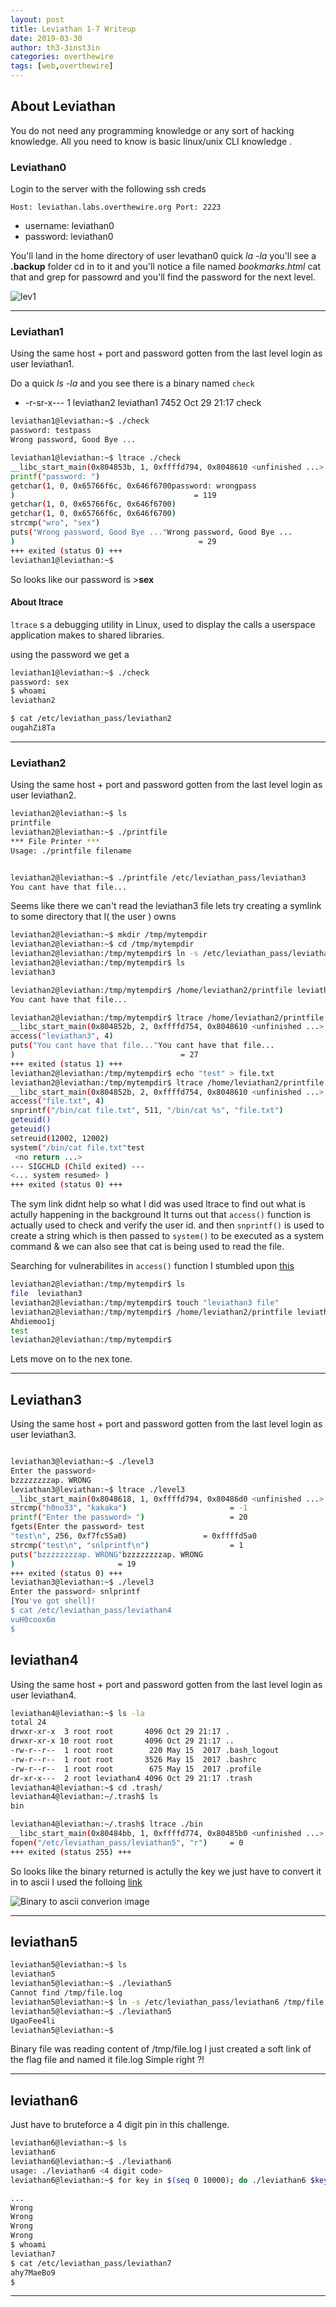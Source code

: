 ```yaml
---
layout: post
title: Leviathan 1-7 Writeup
date: 2019-03-30
author: th3-3inst3in
categories: overthewire
tags: [web,overthewire]
---
```



## About Leviathan

You do not need any programming knowledge or any sort of hacking knowledge. All you need to know is basic linux/unix CLI knowledge .
    
### Leviathan0

Login to the server with the following ssh creds

` Host: leviathan.labs.overthewire.org Port: 2223 `
* username: leviathan0
* password: leviathan0

You'll land in the home directory of user levathan0 quick _la -la_ you'll see a **.backup** folder cd in to it and you'll notice a file named _bookmarks.html_ cat that and grep for passowrd and you'll find the password for the next level.

![lev1](https://mbilalrizwan.github.io/MyCtfWriteups/assets/images/overthewire/lev1.png)

* * *


### Leviathan1

Using the same host + port  and password gotten from the last level login as user leviathan1.

Do a quick _ls -la_ and you see there is a binary named `check`

* -r-sr-x---  1 leviathan2 leviathan1 7452 Oct 29 21:17 check

```bash
leviathan1@leviathan:~$ ./check
password: testpass
Wrong password, Good Bye ...

leviathan1@leviathan:~$ ltrace ./check
__libc_start_main(0x804853b, 1, 0xffffd794, 0x8048610 <unfinished ...>
printf("password: ")                                                         = 10
getchar(1, 0, 0x65766f6c, 0x646f6700password: wrongpass
)                                        = 119
getchar(1, 0, 0x65766f6c, 0x646f6700)                                        = 114
getchar(1, 0, 0x65766f6c, 0x646f6700)                                        = 111
strcmp("wro", "sex")                                                         = 1
puts("Wrong password, Good Bye ..."Wrong password, Good Bye ...
)                                         = 29
+++ exited (status 0) +++
leviathan1@leviathan:~$

```

So looks like our password is >**sex** 

#### About ltrace

`ltrace` s a debugging utility in Linux, used to display the calls a userspace application makes to shared libraries.

using the password we get a


```bash
leviathan1@leviathan:~$ ./check
password: sex
$ whoami
leviathan2

$ cat /etc/leviathan_pass/leviathan2
ougahZi8Ta

```


* * *


### Leviathan2

Using the same host + port  and password gotten from the last level login as user leviathan2.

```bash
leviathan2@leviathan:~$ ls
printfile
leviathan2@leviathan:~$ ./printfile
*** File Printer ***
Usage: ./printfile filename


leviathan2@leviathan:~$ ./printfile /etc/leviathan_pass/leviathan3
You cant have that file...

```

Seems like there we can't read the leviathan3 file lets try creating a symlink to some directory that I( the user ) owns

```bash
leviathan2@leviathan:~$ mkdir /tmp/mytempdir
leviathan2@leviathan:~$ cd /tmp/mytempdir
leviathan2@leviathan:/tmp/mytempdir$ ln -s /etc/leviathan_pass/leviathan3
leviathan2@leviathan:/tmp/mytempdir$ ls
leviathan3

leviathan2@leviathan:/tmp/mytempdir$ /home/leviathan2/printfile leviathan3
You cant have that file...

leviathan2@leviathan:/tmp/mytempdir$ ltrace /home/leviathan2/printfile leviathan3
__libc_start_main(0x804852b, 2, 0xffffd754, 0x8048610 <unfinished ...>
access("leviathan3", 4)                                                = -1
puts("You cant have that file..."You cant have that file...
)                                     = 27
+++ exited (status 1) +++
leviathan2@leviathan:/tmp/mytempdir$ echo "test" > file.txt
leviathan2@leviathan:/tmp/mytempdir$ ltrace /home/leviathan2/printfile file.txt
__libc_start_main(0x804852b, 2, 0xffffd754, 0x8048610 <unfinished ...>
access("file.txt", 4)                                                  = 0
snprintf("/bin/cat file.txt", 511, "/bin/cat %s", "file.txt")          = 17
geteuid()                                                              = 12002
geteuid()                                                              = 12002
setreuid(12002, 12002)                                                 = 0
system("/bin/cat file.txt"test
 <no return ...>
--- SIGCHLD (Child exited) ---
<... system resumed> )                                                 = 0
+++ exited (status 0) +++

```

The sym link didnt help so what I did was used ltrace to find out what is actully happening in the background
It turns out that `access()` function is actually used to check and verify the user id. and then 
`snprintf()` is used to create a string which is then passed to `system()` to be executed as a system command & we can also see that cat is being used to read the file.

Searching for vulnerabilites in `access()` function I stumbled upon [this](https://security.stackexchange.com/questions/42659/how-is-using-acces-opening-a-security-hole)

```bash
leviathan2@leviathan:/tmp/mytempdir$ ls
file  leviathan3
leviathan2@leviathan:/tmp/mytempdir$ touch "leviathan3 file"
leviathan2@leviathan:/tmp/mytempdir$ /home/leviathan2/printfile leviathan3\ file
Ahdiemoo1j
test
leviathan2@leviathan:/tmp/mytempdir$

```
Lets move on to the nex tone.


* * *


## Leviathan3

Using the same host + port  and password gotten from the last level login as user leviathan3.

```bash

leviathan3@leviathan:~$ ./level3
Enter the password>
bzzzzzzzzap. WRONG
leviathan3@leviathan:~$ ltrace ./level3
__libc_start_main(0x8048618, 1, 0xffffd794, 0x80486d0 <unfinished ...>
strcmp("h0no33", "kakaka")                       = -1
printf("Enter the password> ")                   = 20
fgets(Enter the password> test
"test\n", 256, 0xf7fc55a0)                 = 0xffffd5a0
strcmp("test\n", "snlprintf\n")                  = 1
puts("bzzzzzzzzap. WRONG"bzzzzzzzzap. WRONG
)                       = 19
+++ exited (status 0) +++
leviathan3@leviathan:~$ ./level3
Enter the password> snlprintf
[You've got shell]!
$ cat /etc/leviathan_pass/leviathan4
vuH0coox6m
$

```


## leviathan4

Using the same host + port  and password gotten from the last level login as user leviathan4.


```bash
leviathan4@leviathan:~$ ls -la
total 24
drwxr-xr-x  3 root root       4096 Oct 29 21:17 .
drwxr-xr-x 10 root root       4096 Oct 29 21:17 ..
-rw-r--r--  1 root root        220 May 15  2017 .bash_logout
-rw-r--r--  1 root root       3526 May 15  2017 .bashrc
-rw-r--r--  1 root root        675 May 15  2017 .profile
dr-xr-x---  2 root leviathan4 4096 Oct 29 21:17 .trash
leviathan4@leviathan:~$ cd .trash/
leviathan4@leviathan:~/.trash$ ls
bin

leviathan4@leviathan:~/.trash$ ltrace ./bin
__libc_start_main(0x80484bb, 1, 0xffffd774, 0x80485b0 <unfinished ...>
fopen("/etc/leviathan_pass/leviathan5", "r")     = 0
+++ exited (status 255) +++

```

So looks like the binary returned is actully the key we just have to convert it in to  ascii I used the folloing [link](https://www.rapidtables.com/convert/number/binary-to-ascii.html)

![Binary to ascii converion image](https://mbilalrizwan.github.io/MyCtfWriteups/assets/images/overthewire/lev4bin2ascii.png)


* * *

## leviathan5


```bash
leviathan5@leviathan:~$ ls
leviathan5
leviathan5@leviathan:~$ ./leviathan5
Cannot find /tmp/file.log
leviathan5@leviathan:~$ ln -s /etc/leviathan_pass/leviathan6 /tmp/file.log
leviathan5@leviathan:~$ ./leviathan5
UgaoFee4li
leviathan5@leviathan:~$

```

Binary file was reading content of /tmp/file.log I just created a soft link of the flag file and named it file.log Simple right ?!


* * * 

## leviathan6

Just have to bruteforce a 4 digit pin in this challenge.

```bash
leviathan6@leviathan:~$ ls
leviathan6
leviathan6@leviathan:~$ ./leviathan6
usage: ./leviathan6 <4 digit code>
leviathan6@leviathan:~$ for key in $(seq 0 10000); do ./leviathan6 $key; done

...
Wrong
Wrong
Wrong
Wrong
$ whoami
leviathan7
$ cat /etc/leviathan_pass/leviathan7
ahy7MaeBo9
$

```

* * *
